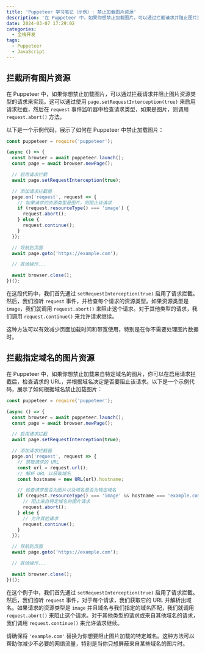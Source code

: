 ```yaml
---
title: 'Puppeteer 学习笔记（示例）: 禁止加载图片资源'
description: '在 Puppeteer 中，如果你想禁止加载图片，可以通过拦截请求并阻止图片资源类型的请求来实现。这可以通过使用 page.setRequestInterception(true) 来启用请求拦截，然后在 request 事件监听器中检查请求类型，如果是图片，则调用 request.abort() 方法。'
date: 2024-03-07 17:29:02
categories:
  - 全栈开发
tags:
  - Puppeteer
  - JavaScript
---
```


## 拦截所有图片资源

在 Puppeteer 中，如果你想禁止加载图片，可以通过拦截请求并阻止图片资源类型的请求来实现。这可以通过使用 `page.setRequestInterception(true)` 来启用请求拦截，然后在 `request` 事件监听器中检查请求类型，如果是图片，则调用 `request.abort()` 方法。

以下是一个示例代码，展示了如何在 Puppeteer 中禁止加载图片：

```javascript
const puppeteer = require('puppeteer');

(async () => {
  const browser = await puppeteer.launch();
  const page = await browser.newPage();

  // 启用请求拦截
  await page.setRequestInterception(true);

  // 添加请求拦截器
  page.on('request', request => {
    // 如果请求的资源类型是图片，则阻止该请求
    if (request.resourceType() === 'image') {
      request.abort();
    } else {
      request.continue();
    }
  });

  // 导航到页面
  await page.goto('https://example.com');

  // 其他操作...

  await browser.close();
})();
```

在这段代码中，我们首先通过 `setRequestInterception(true)` 启用了请求拦截。然后，我们监听 `request` 事件，并检查每个请求的资源类型。如果资源类型是 `image`，我们就调用 `request.abort()` 来阻止这个请求。对于其他类型的请求，我们调用 `request.continue()` 来允许请求继续。

这种方法可以有效减少页面加载时间和带宽使用，特别是在你不需要处理图片数据时。

## 拦截指定域名的图片资源

在 Puppeteer 中，如果你想禁止加载来自特定域名的图片，你可以在启用请求拦截后，检查请求的 URL，并根据域名决定是否要阻止该请求。以下是一个示例代码，展示了如何根据域名禁止加载图片：

```javascript
const puppeteer = require('puppeteer');

(async () => {
  const browser = await puppeteer.launch();
  const page = await browser.newPage();

  // 启用请求拦截
  await page.setRequestInterception(true);

  // 添加请求拦截器
  page.on('request', request => {
    // 获取请求的 URL
    const url = request.url();
    // 解析 URL 以获取域名
    const hostname = new URL(url).hostname;

    // 检查请求是否为图片以及域名是否为特定域名
    if (request.resourceType() === 'image' && hostname === 'example.com') {
      // 阻止来自特定域名的图片请求
      request.abort();
    } else {
      // 允许其他请求
      request.continue();
    }
  });

  // 导航到页面
  await page.goto('https://example.com');

  // 其他操作...

  await browser.close();
})();
```

在这个例子中，我们首先通过 `setRequestInterception(true)` 启用了请求拦截。然后，我们监听 `request` 事件，对于每个请求，我们获取它的 URL 并解析出域名。如果请求的资源类型是 `image` 并且域名与我们指定的域名匹配，我们就调用 `request.abort()` 来阻止这个请求。对于其他类型的请求或来自其他域名的请求，我们调用 `request.continue()` 来允许请求继续。

请确保将 `'example.com'` 替换为你想要阻止图片加载的特定域名。这种方法可以帮助你减少不必要的网络流量，特别是当你只想屏蔽来自某些域名的图片时。

